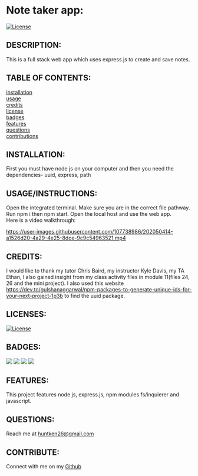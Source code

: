 # Note taker app:


[![License](https://img.shields.io/badge/License-MIT-yellow.svg)](https://opensource.org/licenses/MIT)

## DESCRIPTION:


This is a full stack web app which uses express.js to create and save notes.

## TABLE OF CONTENTS:

[installation](#installation) <br/>
[usage](#usageinstructions)<br/>
[credits](#creditacknowledgement)<br/>
[license](#licenses)<br/>
[badges](#badges)<br/>
[features](#features)<br/>
[questions](#questions)<br/>
[contributions](#contribute)<br/>


## INSTALLATION:

First you must have node js on your computer and then you need the dependencies- uuid, express, path

## USAGE/INSTRUCTIONS:

Open the integrated terminal. Make sure you are in the correct file pathway. Run npm i then npm start. Open the local host and use the web app.<br/>
Here is a video walkthrough:<br/>

https://user-images.githubusercontent.com/107738986/202050414-a1526d20-4a29-4e25-8dce-9c9c54963521.mp4

## CREDITS:

I would like to thank my tutor Chris Baird, my instructor Kyle Davis, my TA Ethan, I also gained insight from my class activity files in module 11(files 24, 26 and the mini project). I also used this website https://dev.to/gulshanaggarwal/npm-packages-to-generate-unique-ids-for-your-next-project-1p3b to find the uuid package.

## LICENSES:

[![License](https://img.shields.io/badge/License-MIT-yellow.svg)](https://opensource.org/licenses/MIT)

## BADGES:

<img src="https://img.shields.io/badge/Visual_Studio_Code-0078D4?style=for-the-badge&logo=visual%20studio%20code&logoColor=white" />
<img src="https://img.shields.io/badge/Node.js-339933?style=for-the-badge&logo=nodedotjs&logoColor=white" />
<img src="https://img.shields.io/badge/json-5E5C5C?style=for-the-badge&logo=json&logoColor=white" />
<img src="https://img.shields.io/badge/JavaScript-323330?style=for-the-badge&logo=javascript&logoColor=F7DF1E" />

## FEATURES:

This project features node js, express.js, npm modules fs/inquierer and javascript.

## QUESTIONS:

Reach me at huntken26@gmail.com

## CONTRIBUTE:

Connect with me on my [Github](https://github.com/Huntken26/node-readme-generator)<br/>